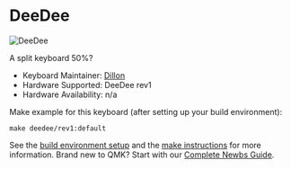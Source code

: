 # DeeDee

![DeeDee](https://i.imgur.com/PsFZGj5.png)

A split keyboard 50%?

* Keyboard Maintainer: [Dillon](https://github.com/Viral-Inc)
* Hardware Supported: DeeDee rev1
* Hardware Availability: n/a

Make example for this keyboard (after setting up your build environment):

    make deedee/rev1:default

See the [build environment setup](https://docs.qmk.fm/#/getting_started_build_tools) and the [make instructions](https://docs.qmk.fm/#/getting_started_make_guide) for more information. Brand new to QMK? Start with our [Complete Newbs Guide](https://docs.qmk.fm/#/newbs).

